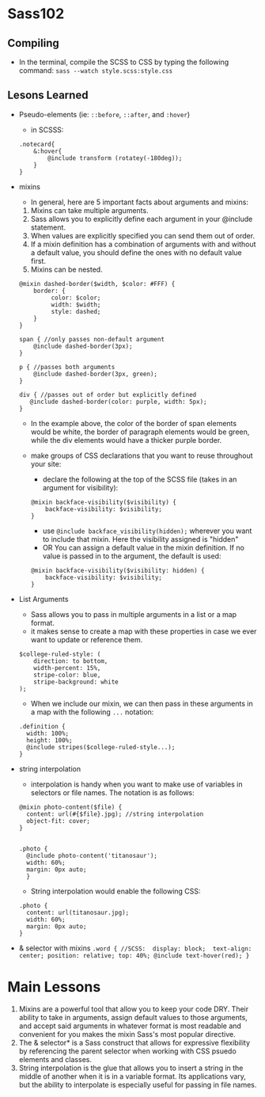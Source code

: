 # Sass102

## Compiling
* In the terminal, compile the SCSS to CSS by typing the following command:
`sass --watch style.scss:style.css `

## Lesons Learned
* Pseudo-elements (ie: `::before`, `::after`, and `:hover`)
	* in SCSSS:
	```
	.notecard{ 
  		&:hover{
      		@include transform (rotatey(-180deg));  
    	}
  	}
  	```

* mixins
	* In general, here are 5 important facts about arguments and mixins:
	1. Mixins can take multiple arguments.
	2. Sass allows you to explicitly define each argument in your @include statement.
	3. When values are explicitly specified you can send them out of order.
	4. If a mixin definition has a combination of arguments with and without a default value, you should define the ones with no default value first.
	5. Mixins can be nested.

	```
	@mixin dashed-border($width, $color: #FFF) {
	  	border: {
		     color: $color;
		     width: $width;
		     style: dashed;
	  	}
	}

	span { //only passes non-default argument
	    @include dashed-border(3px);
	}

	p { //passes both arguments
	    @include dashed-border(3px, green);
	}

	div { //passes out of order but explicitly defined
	   @include dashed-border(color: purple, width: 5px); 
	}
	```
	* In the example above, the color of the border of span elements would be white, the border of paragraph elements would be green, while the div elements would have a thicker purple border.

	* make groups of CSS declarations that you want to reuse throughout your site:
		* declare the following at the top of the SCSS file (takes in an argument for visibility):
		```
		@mixin backface-visibility($visibility) {
  			backface-visibility: $visibility;
  		}
  		```
  		* use `@include backface_visibility(hidden);` wherever you want to include that mixin. Here the visibility assigned is "hidden"
  		* OR You can assign a default value in the mixin definition. If no value is passed in to the argument, the default is used:
  		```
		@mixin backface-visibility($visibility: hidden) {
  			backface-visibility: $visibility;
  		}
  		```
 * List Arguments
 	* Sass allows you to pass in multiple arguments in a list or a map format.
 	* it makes sense to create a map with these properties in case we ever want to update or reference them.
 	```
	$college-ruled-style: ( 
	    direction: to bottom,
	    width-percent: 15%,
	    stripe-color: blue,
	    stripe-background: white
	);
	```
	* When we include our mixin, we can then pass in these arguments in a map with the following `...` notation:
	```
	.definition {
      width: 100%;
      height: 100%;
      @include stripes($college-ruled-style...);
 	}
 	```
 * string interpolation
 	* interpolation is handy when you want to make use of variables in selectors or file names. The notation is as follows:
 	```
	@mixin photo-content($file) {
	  content: url(#{$file}.jpg); //string interpolation
	  object-fit: cover;
	}


	.photo { 
	  @include photo-content('titanosaur');
	  width: 60%;
	  margin: 0px auto; 
	  }
	```
	* String interpolation would enable the following CSS:
	```
	.photo { 
	  content: url(titanosaur.jpg);
	  width: 60%;
	  margin: 0px auto; 
	}
	```
* & selector with mixins
	``
	 .word { //SCSS: 
	    display: block; 
	    text-align: center;
	    position: relative;
	    top: 40%;
	    @include text-hover(red);
  	}
  	``

# Main Lessons
1. Mixins are a powerful tool that allow you to keep your code DRY. Their ability to take in arguments, assign default values to those arguments, and accept said arguments in whatever format is most readable and convenient for you makes the mixin Sass's most popular directive.
2. The & selector* is a Sass construct that allows for expressive flexibility by referencing the parent selector when working with CSS psuedo elements and classes.
3. String interpolation is the glue that allows you to insert a string in the middle of another when it is in a variable format. Its applications vary, but the ability to interpolate is especially useful for passing in file names.

